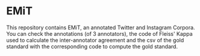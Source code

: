# EMiT
This repository contains EMiT, an annotated Twitter and Instagram Corpora. You can check the annotations (of 3 annotators), the code of Fleiss' Kappa used to calculate the inter-annotator agreement and the csv of the gold standard with the corresponding code to compute the gold standard.
